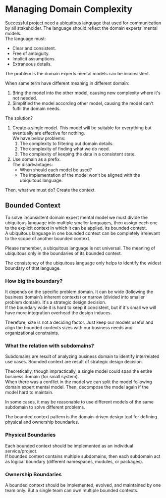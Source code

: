 # Managing Domain Complexity

Successful project need a ubiquitous language that used for communication by all stakeholder. The language should reflect the domain experts’ mental models.  
The language must:  
- Clear and consistent. 
- Free of ambiguity. 
- Implicit assumptions. 
- Extraneous details.

The problem is the domain experts mental models can be inconsistent.

When same term have different meaning in different domain:  
1. Bring the model into the other model, causing new complexity where it's not needed.
2. Simplified the model according other model, causing the model can't fulfil the domain needs.

The solution?  
1. Create a single model. 
This model will be suitable for everything but eventually are effective for nothing.  
We have below problems:  
    1. The complexity to filtering out domain details.  
    2. The complexity of finding what we do need.  
    3. The complexity of keeping the data in a consistent state.
2. Use domain as a prefix.  
The disadvantages:  
    - When should each model be used?  
    - The implementation of the model won’t be aligned with the ubiquitous language.

Then, what we must do? Create the context.

## Bounded Context

To solve inconsistent domain expert mental model we must divide the ubiquitous language into multiple smaller languages, then assign each one to the explicit context in which it can be applied, its bounded context.    
A ubiquitous language in one bounded context can be completely irrelevant to the scope of another bounded context.

Please remember, a ubiquitous language is not universal. The meaning of ubiquitous only in the boundaries of its bounded context.

The consistency of the ubiquitous language only helps to identify the widest boundary of that language.

### How big the boundary?

It depends on the specific problem domain. It can be wide (following the business domain’s inherent contexts) or narrow (divided into smaller problem domain). It's a strategic design decision.  
If the boundary wide it is hard to keep it consistent, but if it's small we will have more integration overhead the design induces.  

Therefore, size is not a deciding factor. Just keep our models useful and align the bounded contexts sizes with our business needs and organizational constraints.

### What the relation with subdomains?

Subdomains are result of analyzing business domain to identify interrelated use cases. Bounded context are result of strategic design decision.

Theoretically, though impractically, a single model could span the entire business domain (for small system).  
When there was a conflict in the model we can split the model following domain expert mental model. Then, decompose the model again if the model hard to maintain.

In some cases, it may be reasonable to use different models of the same subdomain to solve different problems.

The bounded context pattern is the domain-driven design tool for defining physical and ownership boundaries.

### Physical Boundaries

Each bounded context should be implemented as an individual service/project.  
If bounded context contains multiple subdomains, then each subdomain act as logical boundary (different namespaces, modules, or packages).

### Ownership Boundaries

A bounded context should be implemented, evolved, and maintained by one team only. But a single team can own multiple bounded contexts.